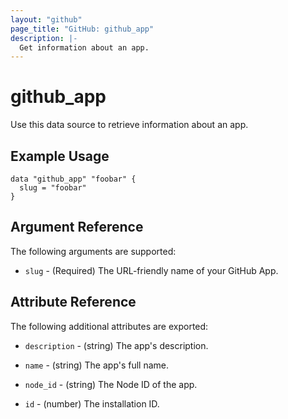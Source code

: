 ```yaml
---
layout: "github"
page_title: "GitHub: github_app"
description: |-
  Get information about an app.
---
```


# github\_app

Use this data source to retrieve information about an app.

## Example Usage

```hcl
data "github_app" "foobar" {
  slug = "foobar"
}
```

## Argument Reference

The following arguments are supported:

* `slug` - (Required) The URL-friendly name of your GitHub App.


## Attribute Reference

The following additional attributes are exported:

* `description` - (string) The app's description.

* `name` - (string) The app's full name.

* `node_id` - (string) The Node ID of the app.

* `id` - (number) The installation ID.
